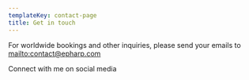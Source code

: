 ```yaml
---
templateKey: contact-page
title: Get in touch
---
```


For worldwide bookings and other inquiries, please send your emails to <mailto:contact@epharp.com>

Connect with me on social media
